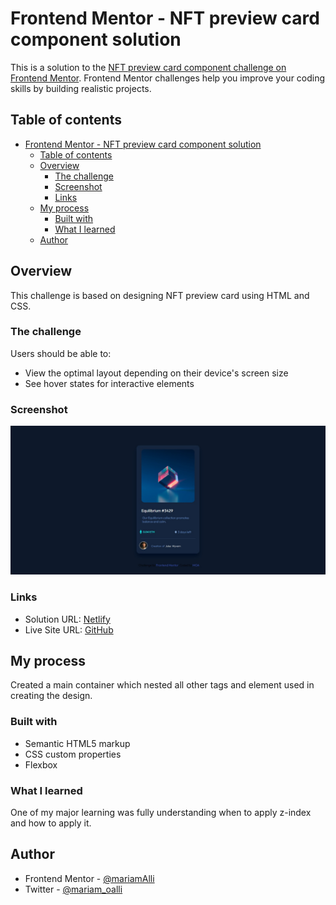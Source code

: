 # Frontend Mentor - NFT preview card component solution

This is a solution to the [NFT preview card component challenge on Frontend Mentor](https://www.frontendmentor.io/challenges/nft-preview-card-component-SbdUL_w0U). Frontend Mentor challenges help you improve your coding skills by building realistic projects. 

## Table of contents

- [Frontend Mentor - NFT preview card component solution](#frontend-mentor---nft-preview-card-component-solution)
  - [Table of contents](#table-of-contents)
  - [Overview](#overview)
    - [The challenge](#the-challenge)
    - [Screenshot](#screenshot)
    - [Links](#links)
  - [My process](#my-process)
    - [Built with](#built-with)
    - [What I learned](#what-i-learned)
  - [Author](#author)

## Overview
This challenge is based on designing NFT preview card using HTML and CSS.

### The challenge

Users should be able to:

- View the optimal layout depending on their device's screen size
- See hover states for interactive elements

### Screenshot

![FireShot](images/NFT%20preview%20card%20component.jpg)

### Links

- Solution URL: [Netlify](https://nft-pre-card.netlify.app/)
- Live Site URL: [GitHub](https://your-live-site-url.com)

## My process
Created a main container which nested all other tags and element used in creating the design.

### Built with

- Semantic HTML5 markup
- CSS custom properties
- Flexbox


### What I learned

One of my major learning was fully understanding when to apply z-index and how to apply it.


## Author

- Frontend Mentor - [@mariamAlli](https://www.frontendmentor.io/profile/mariamAlii)
- Twitter - [@mariam_oalli](https://www.twitter.com/mariam_oalli)

